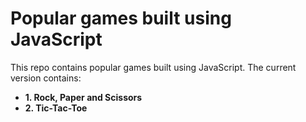 # Popular games built using JavaScript

This repo contains popular games built using JavaScript. The current version contains:

- **1. Rock, Paper and Scissors**
- **2. Tic-Tac-Toe**
